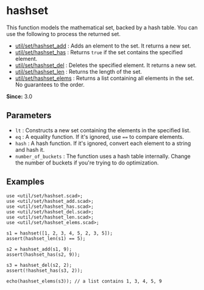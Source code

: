 # hashset

This function models the mathematical set, backed by a hash table. You can use the following to process the returned set. 

- [util/set/hashset_add](https://openhome.cc/eGossip/OpenSCAD/lib3x-hashset_add.html) : Adds an element to the set. It returns a new set.
- [util/set/hashset_has](https://openhome.cc/eGossip/OpenSCAD/lib3x-hashset_has.html) : Returns `true` if the set contains the specified element. 
- [util/set/hashset_del](https://openhome.cc/eGossip/OpenSCAD/lib3x-hashset_del.html) : Deletes the specified element. It returns a new set.
- [util/set/hashset_len](https://openhome.cc/eGossip/OpenSCAD/lib3x-hashset_len.html) : Returns the length of the set.
- [util/set/hashset_elems](https://openhome.cc/eGossip/OpenSCAD/lib3x-hashset_elems.html) : Returns a list containing all elements in the set. No guarantees to the order.

**Since:** 3.0

## Parameters

- `lt` : Constructs a new set containing the elements in the specified list.
- `eq` : A equality function. If it's ignored, use `==` to compare elements.
- `hash` : A hash function. If it's ignored, convert each element to a string and hash it. 
- `number_of_buckets` : The function uses a hash table internally. Change the number of buckets if you're trying to do optimization. 

## Examples

    use <util/set/hashset.scad>;
    use <util/set/hashset_add.scad>;
    use <util/set/hashset_has.scad>;
    use <util/set/hashset_del.scad>;
    use <util/set/hashset_len.scad>;
    use <util/set/hashset_elems.scad>;

    s1 = hashset([1, 2, 3, 4, 5, 2, 3, 5]);
    assert(hashset_len(s1) == 5);

    s2 = hashset_add(s1, 9);
    assert(hashset_has(s2, 9));

    s3 = hashset_del(s2, 2);
    assert(!hashset_has(s3, 2));

    echo(hashset_elems(s3)); // a list contains 1, 3, 4, 5, 9
